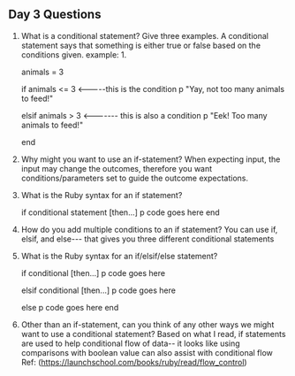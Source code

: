 ## Day 3 Questions

1. What is a conditional statement? Give three examples.
  A conditional statement says that something is either true or false based on the conditions given.
    example: 1.

    animals = 3

     if animals <= 3 <-----this is the condition
        p "Yay, not too many animals to feed!"

     elsif animals > 3 <------- this is also a condition
        p "Eek! Too many animals to feed!"

    end

1. Why might you want to use an if-statement?
    When expecting input, the input may change the outcomes, therefore you want
    conditions/parameters set to guide the outcome expectations.

1. What is the Ruby syntax for an if statement?

    if conditional statement [then...]
      p code goes here
    end

1. How do you add multiple conditions to an if statement?
    You can use if, elsif, and else--- that gives you three different conditional statements

1. What is the Ruby syntax for an if/elsif/else statement?

    if conditional [then...]
    p code goes here

    elsif conditional [then...]
    p code goes here

    else
    p code goes here
end


1. Other than an if-statement, can you think of any other ways we might want to use a conditional statement?
    Based on what I read, if statements are used to help conditional flow of data-- it looks like using comparisons with boolean value can also assist with conditional flow Ref: (https://launchschool.com/books/ruby/read/flow_control)

